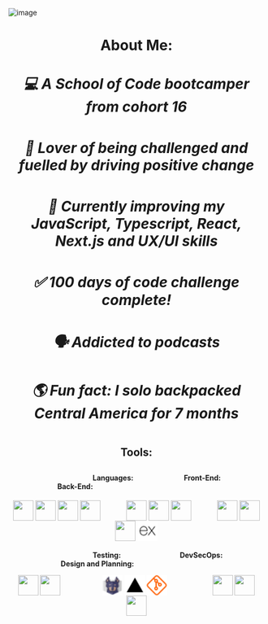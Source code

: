 ![image](https://github.com/KelseyBaker262/KelseyBaker262/assets/149110361/f0f76ee0-8e79-4cbe-9c94-e84486b62353)

<h1 align="center">About Me:<h1/>

<div align="center">

##### 💻 A School of Code bootcamper from cohort 16
##### 🌱 Lover of being challenged and fuelled by driving positive change
##### 🧠 Currently improving my JavaScript, Typescript, React, Next.js and UX/UI skills
##### ✅ 100 days of code challenge complete!
##### 🗣️ Addicted to podcasts
##### 🌎 Fun fact: I solo backpacked Central America for 7 months

</div>


<h2 align="center">Tools:<h2/>

<h4>&nbsp;&nbsp;&nbsp;&nbsp;&nbsp;&nbsp;&nbsp;&nbsp;&nbsp;&nbsp;&nbsp;&nbsp;&nbsp;&nbsp;&nbsp;&nbsp;&nbsp;&nbsp;&nbsp;&nbsp;&nbsp;&nbsp;&nbsp;&nbsp;&nbsp;&nbsp;&nbsp;&nbsp;&nbsp;&nbsp;&nbsp;&nbsp;&nbsp;&nbsp;&nbsp;&nbsp;&nbsp;&nbsp;&nbsp;&nbsp;&nbsp;&nbsp;&nbsp;&nbsp;&nbsp;&nbsp;&nbsp;&nbsp;&nbsp; Languages: &nbsp;&nbsp;&nbsp;&nbsp;&nbsp;&nbsp;&nbsp;&nbsp;&nbsp;&nbsp;&nbsp;&nbsp;&nbsp;&nbsp;&nbsp;&nbsp;&nbsp;&nbsp;&nbsp;&nbsp;&nbsp;&nbsp;&nbsp;&nbsp;&nbsp;&nbsp;&nbsp;&nbsp; Front-End: &nbsp;&nbsp;&nbsp;&nbsp;&nbsp;&nbsp;&nbsp;&nbsp;&nbsp;&nbsp;&nbsp;&nbsp;&nbsp;&nbsp;&nbsp;&nbsp;&nbsp;&nbsp;&nbsp;&nbsp;&nbsp;&nbsp;&nbsp;&nbsp;&nbsp;&nbsp;&nbsp;&nbsp; Back-End:</h4>
<p align="center">
    <img align="center" width="40" height="40" src="https://cdn.jsdelivr.net/gh/devicons/devicon@latest/icons/html5/html5-original.svg" />
    <img align="center" width="40" height="40" src="https://cdn.jsdelivr.net/gh/devicons/devicon@latest/icons/css3/css3-original.svg" />
    <img align="center" width="40" height="40" src="https://cdn.jsdelivr.net/gh/devicons/devicon@latest/icons/javascript/javascript-original.svg" />
    <img align="center" width="40" height="40" src="https://cdn.jsdelivr.net/gh/devicons/devicon@latest/icons/typescript/typescript-original.svg" />&nbsp;&nbsp;&nbsp;&nbsp;&nbsp;&nbsp;&nbsp;&nbsp;&nbsp;&nbsp;&nbsp;&nbsp;
    <img align="center" width="40" height="40" src="https://cdn.jsdelivr.net/gh/devicons/devicon@latest/icons/react/react-original.svg" />
    <img align="center" width="40" height="40" src="https://cdn.jsdelivr.net/gh/devicons/devicon@latest/icons/vitejs/vitejs-original.svg" />
    <img align="center" width="40" height="40" src="https://cdn.jsdelivr.net/gh/devicons/devicon@latest/icons/nextjs/nextjs-original.svg" />&nbsp;&nbsp;&nbsp;&nbsp;&nbsp;&nbsp;&nbsp;&nbsp;&nbsp;&nbsp;&nbsp;&nbsp;
    <img align="center" width="40" height="40" src="https://cdn.jsdelivr.net/gh/devicons/devicon@latest/icons/postgresql/postgresql-original.svg" />
    <img align="center" width="40" height="40" src="https://cdn.jsdelivr.net/gh/devicons/devicon@latest/icons/supabase/supabase-original.svg" />
    <img align="center" width="40" height="40" src="https://cdn.jsdelivr.net/gh/devicons/devicon@latest/icons/nodejs/nodejs-original-wordmark.svg" />
    <img align="center" width="40" height="40" src="https://raw.githubusercontent.com/moose-hub/moose-hub/main/svgs/express.svg" />
</p>
<h4>&nbsp;&nbsp;&nbsp;&nbsp;&nbsp;&nbsp;&nbsp;&nbsp;&nbsp;&nbsp;&nbsp;&nbsp;&nbsp;&nbsp;&nbsp;&nbsp;&nbsp;&nbsp;&nbsp;&nbsp;&nbsp;&nbsp;&nbsp;&nbsp;&nbsp;&nbsp;&nbsp;&nbsp;&nbsp;&nbsp;&nbsp;&nbsp;&nbsp;&nbsp;&nbsp;&nbsp;&nbsp;&nbsp;&nbsp;&nbsp;&nbsp;&nbsp;&nbsp;&nbsp;&nbsp;&nbsp;&nbsp;&nbsp;&nbsp;&nbsp;Testing: &nbsp;&nbsp;&nbsp;&nbsp;&nbsp;&nbsp;&nbsp;&nbsp;&nbsp;&nbsp;&nbsp;&nbsp;&nbsp;&nbsp;&nbsp;&nbsp;&nbsp;&nbsp;&nbsp;&nbsp;&nbsp;&nbsp;&nbsp;&nbsp;&nbsp;&nbsp;&nbsp;&nbsp;&nbsp;&nbsp;&nbsp;&nbsp;&nbsp; DevSecOps: &nbsp;&nbsp;&nbsp;&nbsp;&nbsp;&nbsp;&nbsp;&nbsp;&nbsp;&nbsp;&nbsp;&nbsp;&nbsp;&nbsp;&nbsp;&nbsp;&nbsp;&nbsp;&nbsp;&nbsp;&nbsp;&nbsp;&nbsp;&nbsp;&nbsp;&nbsp;&nbsp;&nbsp;&nbsp;&nbsp; Design and Planning:
<p align="center">
    <img align="center" width="40" height="40" src="https://cdn.jsdelivr.net/gh/devicons/devicon@latest/icons/vitest/vitest-original.svg" />
    <img align="center" width="40" height="40" src="https://cdn.jsdelivr.net/gh/devicons/devicon@latest/icons/playwright/playwright-original.svg" />&nbsp;&nbsp;&nbsp;&nbsp;&nbsp;&nbsp;&nbsp;&nbsp;&nbsp;&nbsp;&nbsp;&nbsp;&nbsp;&nbsp;&nbsp;&nbsp;&nbsp;&nbsp;&nbsp;&nbsp;&nbsp;&nbsp;&nbsp;&nbsp;
    <img align="center" width="40" height="40" src="https://raw.githubusercontent.com/moose-hub/moose-hub/main/svgs/snyk.svg" />
    <img align="center" width="40" height="40" src="https://raw.githubusercontent.com/moose-hub/moose-hub/main/svgs/vercel.svg" />
    <img align="center" width="40" height="40" src="https://raw.githubusercontent.com/moose-hub/moose-hub/main/svgs/git.svg" />&nbsp;&nbsp;&nbsp;&nbsp;&nbsp;&nbsp;&nbsp;&nbsp;&nbsp;&nbsp;&nbsp;&nbsp;&nbsp;&nbsp;&nbsp;&nbsp;&nbsp;&nbsp;&nbsp;&nbsp;&nbsp;&nbsp;&nbsp;&nbsp;&nbsp;&nbsp;
    <img align="center" width="40" height="40" src="https://cdn.jsdelivr.net/gh/devicons/devicon@latest/icons/figma/figma-original.svg" />
    <img align="center" width="40" height="40" src="https://cdn.jsdelivr.net/gh/devicons/devicon@latest/icons/notion/notion-original.svg" />
    <img align="center" width="40" height="40" src="https://cdn.jsdelivr.net/gh/devicons/devicon/icons/jira/jira-original-wordmark.svg" />
</p>




